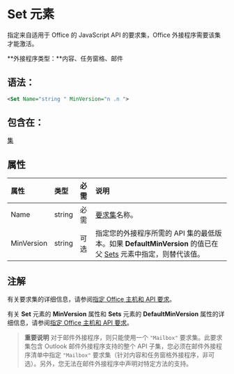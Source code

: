 ﻿
# Set 元素
指定来自适用于 Office 的 JavaScript API 的要求集，Office 外接程序需要该集才能激活。

 **外接程序类型：**内容、任务窗格、邮件


## 语法：


```XML
<Set Name="string " MinVersion="n .n ">
```


## 包含在：

[集](../../reference/manifest/sets.md)


## 属性



|**属性**|**类型**|**必需**|**说明**|
|:-----|:-----|:-----|:-----|
|Name|string|必需|[要求集](../../docs/overview/specify-office-hosts-and-api-requirements.md#set-the-requirements-element-in-the-manifest)名称。|
|MinVersion|string|可选|指定您的外接程序所需的 API 集的最低版本。如果 **DefaultMinVersion** 的值已在父 [Sets](../../reference/manifest/sets.md) 元素中指定，则替代该值。|

## 注解

有关要求集的详细信息，请参阅[指定 Office 主机和 API 要求](../../docs/overview/specify-office-hosts-and-api-requirements.md#specify-office-hosts-and-api-requirements)。

有关 **Set** 元素的 **MinVersion** 属性和 **Sets** 元素的 **DefaultMinVersion** 属性的详细信息，请参阅[指定 Office 主机和 API 要求](../../docs/overview/specify-office-hosts-and-api-requirements.md#set-the-requirements-element-in-the-manifest)。


 >**重要说明** 对于邮件外接程序，则只能使用一个 `"Mailbox"` 要求集。此要求集包含 Outlook 邮件外接程序支持的整个 API 子集，您必须在邮件外接程序清单中指定 `"Mailbox"` 要求集（针对内容和任务窗格外接程序，非可选）。另外，您无法在邮件外接程序中声明对特定方法的支持。

